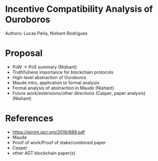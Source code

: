 # Incentive Compatibility Analysis of Ouroboros

Authors: Lucas Peña, Nishant Rodrigues

# Proposal

- PoW -> PoS summary (Nishant)
- Truthfulness importance for blockchain protocols
- High-level abstraction of Ouroboros
- Maude intro, application to formal analysis
- Formal analysis of abstraction in Maude (Nishant)
- Future work/extensions/other directions (Casper, paper analysis) (Nishant)

# References

- https://eprint.iacr.org/2016/889.pdf
- Maude
- Proof of work/Proof of stake/combined paper
- Casper
- other AGT blockchain paper(s)


